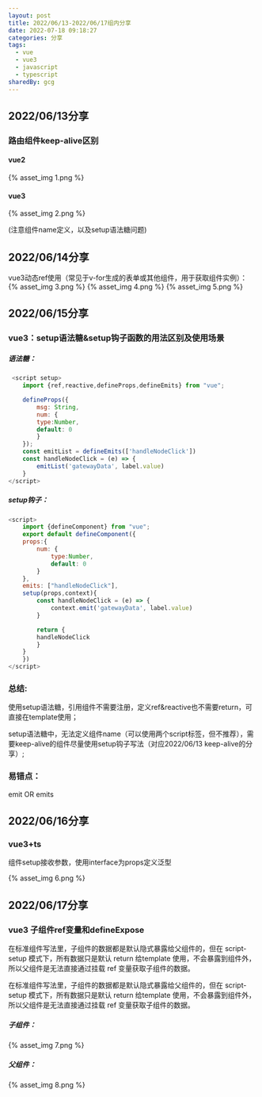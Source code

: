 ```yaml
---
layout: post
title: 2022/06/13-2022/06/17组内分享
date: 2022-07-18 09:18:27
categories: 分享
tags:
  - vue
  - vue3
  - javascript
  - typescript
sharedBy: gcg
---
```


## 2022/06/13分享

### 路由组件keep-alive区别

#### vue2

{% asset_img 1.png %}

#### vue3

{% asset_img 2.png %}

(注意组件name定义，以及setup语法糖问题)

## 2022/06/14分享

vue3动态ref使用（常见于v-for生成的表单或其他组件，用于获取组件实例）：
{% asset_img 3.png %}
{% asset_img 4.png %}
{% asset_img 5.png %}

## 2022/06/15分享

### vue3：setup语法糖&setup钩子函数的用法区别及使用场景

##### 语法糖：

~~~ javascript
 <script setup>
    import {ref,reactive,defineProps,defineEmits} from "vue";

    defineProps({
        msg: String,
        num: {
        type:Number,
        default: 0
        }
    });
    const emitList = defineEmits(['handleNodeClick'])
    const handleNodeClick = (e) => {
        emitList('gatewayData', label.value)
    }
</script>
~~~

##### setup钩子：

~~~ javascript
<script>
    import {defineComponent} from "vue";
    export default defineComponent({
    props:{
        num: {
            type:Number,
            default: 0
        }
    },
    emits: ["handleNodeClick"],
    setup(props,context){
        const handleNodeClick = (e) => {
            context.emit('gatewayData', label.value)
        }

        return {
        handleNodeClick
        }
    }
    })
</script>
~~~

### 总结:  

使用setup语法糖，引用组件不需要注册，定义ref&reactive也不需要return，可直接在template使用；

 setup语法糖中，无法定义组件name（可以使用两个script标签，但不推荐），需要keep-alive的组件尽量使用setup钩子写法（对应2022/06/13 keep-alive的分享）;

 ### 易错点：
 
 emit  OR  emits

 ## 2022/06/16分享

 ### vue3+ts

 组件setup接收参数，使用interface为props定义泛型

 {% asset_img 6.png %}

  ## 2022/06/17分享

  ###  vue3 子组件ref变量和defineExpose

  在标准组件写法里，子组件的数据都是默认隐式暴露给父组件的，但在 script-setup 模式下，所有数据只是默认 return 给template 使用，不会暴露到组件外，所以父组件是无法直接通过挂载 ref 变量获取子组件的数据。

  在标准组件写法里，子组件的数据都是默认隐式暴露给父组件的，但在 script-setup 模式下，所有数据只是默认 return 给template 使用，不会暴露到组件外，所以父组件是无法直接通过挂载 ref 变量获取子组件的数据。

  ##### 子组件：

   {% asset_img 7.png %}

  ##### 父组件：

   {% asset_img 8.png %}

